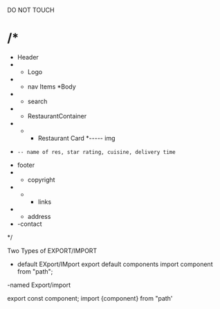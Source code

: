 DO NOT TOUCH 

# /*
* Header
* - Logo
* - nav Items
*Body
* - search
* - RestaurantContainer
* - - Restaurant Card
*----- img
*     -- name of res, star rating, cuisine, delivery time
* footer
* - copyright
* - - links
* - address
* -contact

*/

Two Types of EXPORT/IMPORT

 - default EXport/IMport
 export default components
 import component from "path";

 -named Export/import

 export const component;
 import {component} from "path'

